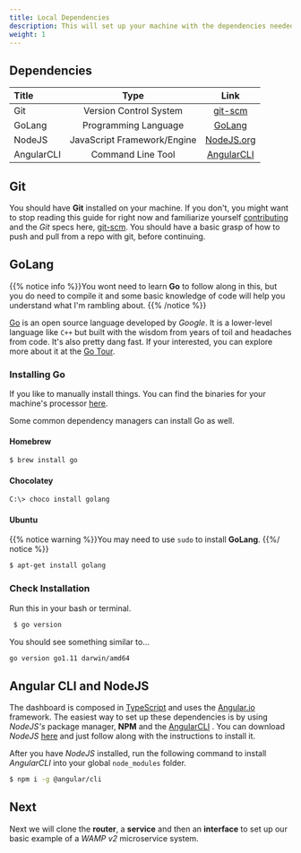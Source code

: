 ```yaml
---
title: Local Dependencies
description: This will set up your machine with the dependencies needed to run the router and demo service.
weight: 1
---  
```


## Dependencies

|Title| Type | Link |
|:---|:---:|:----:|
|Git| Version Control System|[git-scm](https://git-scm.com/)|
|GoLang| Programming Language|[GoLang](https://golang.org/)|
|NodeJS| JavaScript Framework/Engine |[NodeJS.org](https://nodejs.org/)|
|AngularCLI| Command Line Tool |[AngularCLI](https://cli.angular.io/)|

## Git

You should have **Git** installed on your machine. If you don't, you might want to stop reading this guide for right now and familiarize yourself [contributing](https://egghead.io/courses/how-to-contribute-to-an-open-source-project-on-github) and the *Git* specs here, [git-scm](https://git-scm.com/). 
You should have a basic grasp of how to push and pull from a repo with git, before continuing. 

## GoLang

{{% notice info %}}You wont need to learn **Go** to follow along in this, but you do need to compile it and some basic knowledge of code will help you understand what I'm rambling about. 
{{% /notice %}}

[Go](https://golang.org) is an open source language developed by *Google*. It is a lower-level language like `C++` but built with the wisdom from years of toil and headaches from code. It's also pretty dang fast. If your interested, you can explore more about it at the [Go Tour](https://tour.golang.org/welcome/1).  
 
### Installing Go 

If you like to manually install things. You can find the binaries for your machine's processor [here](https://golang.org/dl/).

Some common dependency managers can install Go as well.

#### Homebrew
```bash
$ brew install go
```

#### Chocolatey

```bash
C:\> choco install golang
```

#### Ubuntu
{{% notice warning %}}You may need to use `sudo` to install **GoLang**.
{{%/ notice %}}
```bash
$ apt-get install golang
```

### Check Installation

Run this in your bash or terminal.
```bash
 $ go version
```

You should see something similar to...

```bash
go version go1.11 darwin/amd64
```

## Angular CLI and NodeJS

The dashboard is composed in [TypeScript](https://www.typescriptlang.org) and uses the [Angular.io](https://angular.io) framework. The easiest way to set up these dependencies is by using *NodeJS's* package manager, **NPM** and the [AngularCLI](https://cli.angular.io/) . 
You can download *NodeJS* [here](https://nodejs.org) and just follow along with the instructions to install it.

After you have *NodeJS* installed, run the following command to install *AngularCLI* into your global `node_modules` folder.

```bash
$ npm i -g @angular/cli
```

## Next

Next we will clone the **router**, a **service** and then an **interface** to set up our basic example of a *WAMP v2* microservice system.
